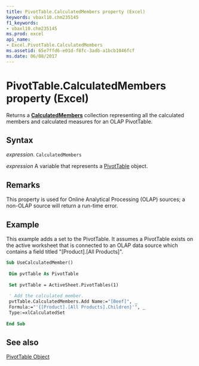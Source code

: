 ```yaml
---
title: PivotTable.CalculatedMembers property (Excel)
keywords: vbaxl10.chm235145
f1_keywords:
- vbaxl10.chm235145
ms.prod: excel
api_name:
- Excel.PivotTable.CalculatedMembers
ms.assetid: 65e7ffd6-e01d-f8fc-3adb-a1bcb1046fcf
ms.date: 06/08/2017
---
```



# PivotTable.CalculatedMembers property (Excel)

Returns a  **[CalculatedMembers](Excel.CalculatedMembers.md)** collection representing all the calculated members and calculated measures for an OLAP PivotTable.


## Syntax

_expression_. `CalculatedMembers`

_expression_ A variable that represents a [PivotTable](Excel.PivotTable.md) object.


## Remarks

This property is used for Online Analytical Processing (OLAP) sources; a non-OLAP source will return a run-time error.


## Example

This example adds a set to the PivotTable. It assumes a PivotTable exists on the active worksheet that is connected to an OLAP data source which contains a field titled "[Product].[All Products]".


```vb
Sub UseCalculatedMember() 
 
 Dim pvtTable As PivotTable 
 
 Set pvtTable = ActiveSheet.PivotTables(1) 
 
 ' Add the calculated member. 
 pvtTable.CalculatedMembers.Add Name:="[Beef]", _ 
 Formula:="'{[Product].[All Products].Children}'", _ 
 Type:=xlCalculatedSet 
 
End Sub
```


## See also


[PivotTable Object](Excel.PivotTable.md)

